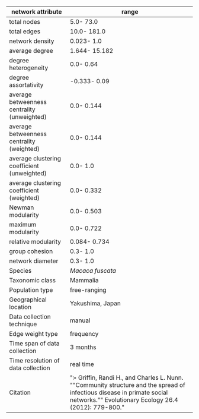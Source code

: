 network attribute|range
---|---
total nodes|5.0- 73.0
total edges|10.0- 181.0
network density|0.023- 1.0
average degree|1.644- 15.182
degree heterogeneity|0.0- 0.64
degree assortativity|-0.333- 0.09
average betweenness centrality (unweighted)|0.0- 0.144
average betweenness centrality (weighted)|0.0- 0.144
average clustering coefficient (unweighted)|0.0- 1.0
average clustering coefficient (weighted)|0.0- 0.332
Newman modularity|0.0- 0.503
maximum modularity|0.0- 0.722
relative modularity|0.084- 0.734
group cohesion|0.3- 1.0
network diameter|0.3- 1.0
Species|*Macaca fuscata*
Taxonomic class|Mammalia
Population type|free-ranging
Geographical location|Yakushima, Japan
Data collection technique|manual 
Edge weight type|frequency
Time span of data collection|3 months
Time resolution of data collection|real time
Citation|"> Griffin, Randi H., and Charles L. Nunn. ""Community structure and the spread of infectious disease in primate social networks."" Evolutionary Ecology 26.4 (2012): 779-800."
